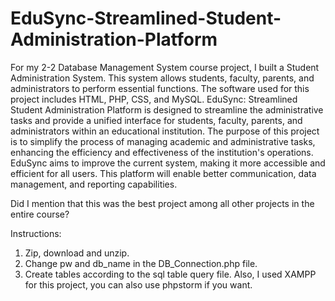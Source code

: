 # EduSync-Streamlined-Student-Administration-Platform

For my 2-2 Database Management System course project, I built a Student Administration System. This system allows students, faculty, parents, and administrators to perform essential functions. The software used for this project includes HTML, PHP, CSS, and MySQL.
EduSync: Streamlined Student Administration Platform is designed to streamline the 
administrative tasks and provide a unified interface for students, faculty, parents, and 
administrators within an educational institution. The purpose of this project is to simplify 
the process of managing academic and administrative tasks, enhancing the efficiency and 
effectiveness of the institution's operations. EduSync aims to improve the current system, 
making it more accessible and efficient for all users. This platform will enable better 
communication, data management, and reporting capabilities.

Did I mention that this was the best project among all other projects in the entire course?

Instructions:
1. Zip, download and unzip.
2. Change pw and db_name in the DB_Connection.php file.
3. Create tables according to the sql table query file.
Also, I used XAMPP for this project, you can also use phpstorm if you want.
